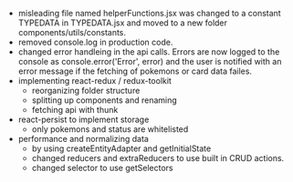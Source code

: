 - misleading file named helperFunctions.jsx was changed to a constant TYPEDATA in TYPEDATA.jsx and moved to a new folder components/utils/constants.
- removed console.log in production code.
- changed error handleing in the api calls. Errors are now logged to the console as console.error('Error', error) and the user is notified with an error message if the fetching of pokemons or card data failes.
- implementing react-redux / redux-toolkit
  - reorganizing folder structure
  - splitting up components and renaming
  - fetching api with thunk
- react-persist to implement storage
  - only pokemons and status are whitelisted
- performance and normalizing data
  - by using createEntityAdapter and getInitialState
  - changed reducers and extraReducers to use built in CRUD actions.
  - changed selector to use getSelectors
